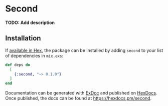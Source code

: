 # Second

**TODO: Add description**

## Installation

If [available in Hex](https://hex.pm/docs/publish), the package can be installed
by adding `second` to your list of dependencies in `mix.exs`:

```elixir
def deps do
  [
    {:second, "~> 0.1.0"}
  ]
end
```

Documentation can be generated with [ExDoc](https://github.com/elixir-lang/ex_doc)
and published on [HexDocs](https://hexdocs.pm). Once published, the docs can
be found at <https://hexdocs.pm/second>.
